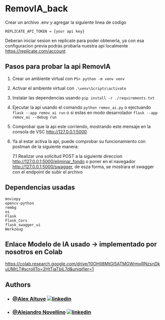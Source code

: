 # RemovIA_back

Crear un archivo .env y agregar la siguiente linea de codigo

    REPLICATE_API_TOKEN = {your api key}

Deberan iniciar sesion en replicate para poder obtenerla, ya con esa configuracion previa podrás probarla nuestra api localmente
https://replicate.com/account

## Pasos para probar la api RemovIA

1.  Crear un ambiente virtual con `PS> python -m venv venv`
2.  Activar el ambiente virtual con `.\venv\Scripts\activate`
3.  Instalar las dependencias usando `pip install -r ./requirements.txt`
5.  Ejecutar la api usando el comando `python remov_ai.py` o ejectuando `flask --app remov_ai run` o si estas en modo desarrolador `flask --app remov_ai --debug run`
6.  Comprobar que la api este corriendo, mostrando este mensaje en la consola de VSC http://127.0.0.1:5000

7.  Ya al estar activa la api, puede comprobar su funcionamiento con postman de la siguiente manera:

    7.1 Realizar una solicitud POST a la siguiente direccion http://127.0.0.1:5000/eliminar_fondo o poner en el navegador http://127.0.0.1:5000/swagger, de esza forma, se mostrara el swagger con el endpoint de subir el archivo



## Dependencias usadas 
    moviepy
    opencv-python
    rembg
    os
    Flask
    Flask_Cors
    flask_swagger_ui
    Werkzeug

   
## Enlace Modelo de IA usado -> implementado por nosotros en Colab

https://colab.research.google.com/drive/10OHII8MtGl5ATMGWrmxRNzsnDkuUMrLT#scrollTo=2HtTiaTbiL7d&uniqifier=1


## Authors

- ### [@Alex Altuve](https://github.com/Alex-Altuve)  [![linkedin](https://img.shields.io/badge/linkedin-0A66C2?style=for-the-badge&logo=linkedin&logoColor=white)](https://www.linkedin.com/in/alex-altuve-delgado-b1a212288/)
- ### [@Alejandro Novellino](https://github.com/AlejandroNovellino) [![linkedin](https://img.shields.io/badge/linkedin-0A66C2?style=for-the-badge&logo=linkedin&logoColor=white)]()

